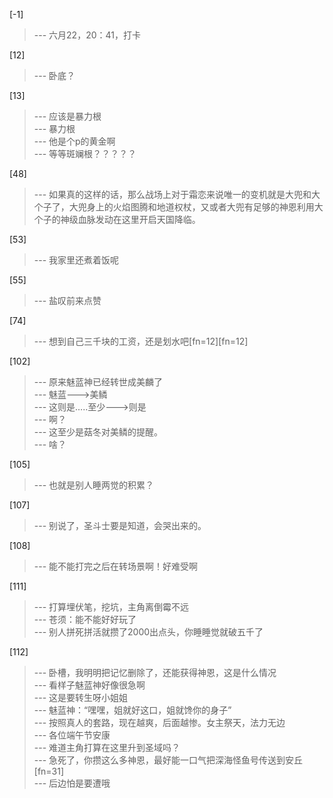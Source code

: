 
[-1] 
>--- 六月22，20：41，打卡<br>

[12] 
>--- 卧底？<br>

[13] 
>--- 应该是暴力根<br>
>--- 暴力根<br>
>--- 他是个p的黄金啊<br>
>--- 等等斑斓根？？？？？<br>

[48] 
>--- 如果真的这样的话，那么战场上对于霜恋来说唯一的变机就是大兜和大个子了，大兜身上的火焰图腾和地道权杖，又或者大兜有足够的神恩利用大个子的神级血脉发动在这里开启天国降临。<br>

[53] 
>--- 我家里还煮着饭呢<br>

[55] 
>--- 盐叹前来点赞<br>

[74] 
>--- 想到自己三千块的工资，还是划水吧[fn=12][fn=12]<br>

[102] 
>--- 原来魅蓝神已经转世成美麟了<br>
>--- 魅蓝———>美鳞<br>
>--- 这则是…..至少———>则是<br>
>--- 啊？<br>
>--- 这至少是菇冬对美鳞的提醒。<br>
>--- 啥？<br>

[105] 
>--- 也就是别人睡两觉的积累？<br>

[107] 
>--- 别说了，圣斗士要是知道，会哭出来的。<br>

[108] 
>--- 能不能打完之后在转场景啊！好难受啊<br>

[111] 
>--- 打算埋伏笔，挖坑，主角离倒霉不远<br>
>--- 苍须：能不能好好玩了<br>
>--- 别人拼死拼活就攒了2000出点头，你睡睡觉就破五千了<br>

[112] 
>--- 卧槽，我明明把记忆删除了，还能获得神恩，这是什么情况<br>
>--- 看样子魅蓝神好像很急啊<br>
>--- 这是要转生呀小姐姐<br>
>--- 魅蓝神：“嘿嘿，姐就好这口，姐就馋你的身子”<br>
>--- 按照真人的套路，现在越爽，后面越惨。女主祭天，法力无边<br>
>--- 各位端午节安康<br>
>--- 难道主角打算在这里升到圣域吗？<br>
>--- 急死了，你攒这么多神恩，最好能一口气把深海怪鱼号传送到安丘[fn=31]<br>
>--- 后边怕是要遭哦<br>
